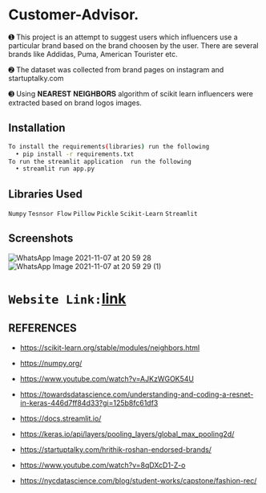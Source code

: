# Customer-Advisor.

➊ This project is an attempt to suggest users which influencers use a particular brand based on the brand choosen by the user.
There are several brands like Addidas, Puma, American Tourister etc. 

➋ The dataset was collected from brand pages on instagram and startuptalky.com 

➌ Using 𝐍𝐄𝐀𝐑𝐄𝐒𝐓 𝐍𝐄𝐈𝐆𝐇𝐁𝐎𝐑𝐒 algorithm of scikit learn    influencers were extracted based on brand logos images.

## Installation
```bash
To install the requirements(libraries) run the following
  • pip install -r requirements.txt
To run the streamlit application  run the following
  • streamlit run app.py
```
## Libraries Used
`Numpy`
`Tesnsor Flow`
`Pillow`
`Pickle`
`Scikit-Learn`
`Streamlit`
    
## Screenshots

![WhatsApp Image 2021-11-07 at 20 59 28](https://user-images.githubusercontent.com/93784760/140651761-293f5afa-9497-489f-97e6-05ffd06ee322.jpeg)
![WhatsApp Image 2021-11-07 at 20 59 29 (1)](https://user-images.githubusercontent.com/93784760/140651771-71398236-2802-406e-8351-14c5950cb43b.jpeg)


# `Website Link:`[link](https://share.streamlit.io/amaanalikhan3000/bookish-doodle/main/app.py)


## REFERENCES

-  https://scikit-learn.org/stable/modules/neighbors.html

-  https://numpy.org/

-  https://www.youtube.com/watch?v=AJKzWGOK54U

- https://towardsdatascience.com/understanding-and-coding-a-resnet-in-keras-446d7ff84d33?gi=125b8fc61df3

- https://docs.streamlit.io/

- https://keras.io/api/layers/pooling_layers/global_max_pooling2d/

- https://startuptalky.com/hrithik-roshan-endorsed-brands/

- https://www.youtube.com/watch?v=8qDXcD1-Z-o

- https://nycdatascience.com/blog/student-works/capstone/fashion-rec/


